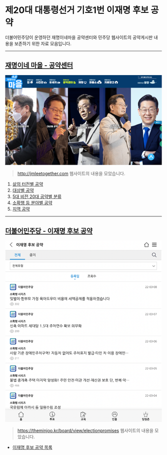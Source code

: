 # 제20대 대통령선거 기호1번 이재명 후보 공약

더불어민주당이 운영하던 재명이네마을 공약센터와 민주당 웹사이트의 공약게시판 내용을 보존하기 위한 자료 모음입니다.

---

## [재명이네 마을 - 공약센터](./jmleetogether/000.md)

![재명이네 마을 - 공약센터 이미지](./jmleetogether/jmleetogether.png)

> http://jmleetogether.com 웹사이트의 내용을 모았습니다.

1. [삶의 터전별 공약](./jmleetogether/001/001.md)
2. [대상별 공약](./jmleetogether/002/002.md)
3. [5대 비전 20대 공약별 분류](./jmleetogether/003/003.md)
4. [소확행 등 분야별 공약](./jmleetogether/004/004.md)
5. [지역 공약](./jmleetogether/005/005.md)

---

## [더불어민주당 - 이재명 후보 공약](./theminjoo_board/000.md)

![더불어민주당 - 이재명 후보 공약 이미지](./theminjoo_board/theminjoo_board.png)

> https://theminjoo.kr/board/view/electionpromises 웹사이트의 내용을 모았습니다.

* [이재명 후보 공약 목록](./theminjoo_board/000.md)
